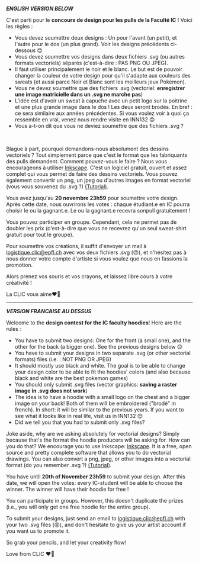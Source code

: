 ***ENGLISH VERSION BELOW***

C'est parti pour le **concours de design pour les pulls de la Faculté IC** ! Voici les règles :

- Vous devez soumettre deux designs : Un pour l'avant (un petit), et l'autre pour le dos (un plus grand). Voir les designs précédents ci-dessous 😊
- Vous devez soumettre vos designs dans deux fichiers .svg (ou autres formats vectoriels) séparés (c'est-à-dire : PAS PNG OU JPEG).
- Il faut utiliser principalement le noir et le blanc. Le but est de pouvoir changer la couleur de votre design pour qu'il s'adapte aux couleurs des sweats (et aussi parce Noir et Blanc sont les meilleurs jeux Pokémon).
- Vous ne devez soumettre que des fichiers .svg (vectoriel: **enregistrer une image matricielle dans un .svg ne marche pas**)
- L'idée est d'avoir un sweat à capuche avec un petit logo sur la poitrine et une plus grande image dans le dos ! Les deux seront brodés. En bref : ce sera similaire aux années précédentes. Si vous voulez voir à quoi ça ressemble en vrai, venez nous rendre visite en INN132 😊
- Vous a-t-on dit que vous ne deviez soumettre que des fichiers .svg ? 
 
<br>

Blague à part, pourquoi demandons-nous absolument des dessins vectoriels ? Tout simplement parce que c'est le format que les fabriquants des pulls demandent. Comment pouvez-vous le faire ? Nous vous encourageons à utiliser [Inkscape](https://inkscape.org/). C'est un logiciel gratuit, ouvert et assez complet qui vous permet de faire des dessins vectoriels. Vous pouvez également convertir un png, un jpeg ou d'autres images en format vectoriel (vous vous souvenez du .svg ?) [(Tutorial)](https://inkscape.org/doc/tutorials/tracing/tutorial-tracing.html).

Vous avez jusqu'au **20 novembre 23h59** pour soumettre votre design. Après cette date, nous ouvrirons les votes : chaque étudiant.e en IC pourra choisir le ou la gagnant.e.
Le ou la gagnant.e recevra sonpull gratuitement !

Vous pouvez participer en groupe. Cependant, cela ne permet pas de doubler les prix (c'est-à-dire que vous ne recevrez qu'un seul sweat-shirt gratuit pour tout le groupe).

Pour soumettre vos créations, il suffit d'envoyer un mail à logistique.clic@epfl.ch avec vos deux fichiers .svg (😠), et n'hésitez pas à nous donner votre compte d'artiste si vous voulez que nous en fassions la promotion.

Alors prenez vos souris et vos crayons, et laissez libre cours à votre créativité !

La CLIC vous aime❤️💙

______________________________
***VERSION FRANCAISE AU DESSUS***

Welcome to the **design contest for the IC faculty hoodies**! Here are the rules :

- You have to submit two designs: One for the front (a small one), and the other for the back (a bigger one). See the previous designs below 😊
- You have to submit your designs in two separate .svg (or other vectorial formats) files (i.e. : NOT PNG OR JPEG)
- It should mostly use black and white. The goal is to be able to change your design color to be able to fit the hoodies' colors (and also because black and white are the best pokemon games)
- You should only submit .svg files (vector graphics: **saving a raster image in .svg does not work**)
- The idea is to have a hoodie with a small logo on the chest and a bigger image on your back! Both of them will be embroidered ("brodé" in french). In short: it will be similar to the previous years. If you want to see what it looks like in real life, visit us in INN132 😊
- Did we tell you that you had to submit only .svg files? <br>

Joke aside, why are we asking absolutely for vectorial designs? Simply because that's the format the hoodie producers will be asking for. How can you do that? We encourage you to use Inkscape: [Inkscape](https://inkscape.org/). It is a free, open source and pretty complete software that allows you to do vectorial drawings. You can also convert a png, jpeg, or other images into a vectorial format (do you remember .svg ?) [(Tutorial)](https://inkscape.org/doc/tutorials/tracing/tutorial-tracing.html).

You have until **20th of November 23h59** to submit your design. After this date, we will open the votes: every IC-student will be able to choose the winner. The winner will have their hoodie for free !

You can participate in groups. However, this doesn't duplicate the prizes (i.e., you will only get one free hoodie for the entire group).

To submit your designs, just send an email to logistique.clic@epfl.ch with your two .svg files (😠), and don't hesitate to give us your artist account if you want us to promote it.

So grab your pencils, and let your creativity flow!

Love from CLIC ❤️💙

